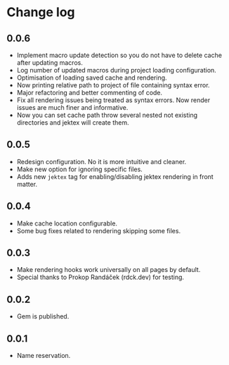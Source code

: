 # Change log

## 0.0.6
- Implement macro update detection so you do not have to delete cache after updating macros.
- Log number of updated macros during project loading configuration.
- Optimisation of loading saved cache and rendering.
- Now printing relative path to project of file containing syntax error.
- Major refactoring and better commenting of code.
- Fix all rendering issues being treated as syntax errors. Now render issues are much finer and informative.
- Now you can set cache path throw several nested not existing directories and jektex will create them.

## 0.0.5
- Redesign configuration. No it is more intuitive and cleaner.
- Make new option for ignoring specific files.
- Adds new `jektex` tag for enabling/disabling jektex rendering in front matter.

## 0.0.4
- Make cache location configurable.
- Some bug fixes related to rendering skipping some files.

## 0.0.3
- Make rendering hooks work universally on all pages by default.
- Special thanks to Prokop Randáček (rdck.dev) for testing.

## 0.0.2
- Gem is published.

## 0.0.1
- Name reservation.
